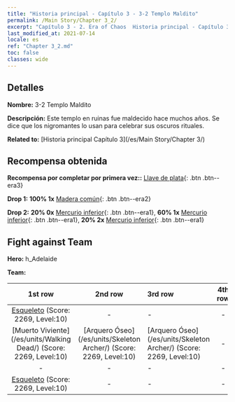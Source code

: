 ```yaml
---
title: "Historia principal - Capítulo 3 - 3-2 Templo Maldito"
permalink: /Main Story/Chapter 3_2/
excerpt: "Capítulo 3 - 2. Era of Chaos  Historia principal - Capítulo 3_2. 3-2 Templo Maldito"
last_modified_at: 2021-07-14
locale: es
ref: "Chapter 3_2.md"
toc: false
classes: wide
---
```


## Detalles

 **Nombre:** 3-2 Templo Maldito

 **Descripción:** Este templo en ruinas fue maldecido hace muchos años. Se dice que los nigromantes lo usan para celebrar sus oscuros rituales.

 **Related to:** [Historia principal Capítulo 3](/es/Main Story/Chapter 3/)

## Recompensa obtenida

 **Recompensa por completar por primera vez::** [Llave de plata](/ItemsES/con_693/){: .btn .btn--era3}

 **Drop 1:** **100% 1x** [Madera común](/ItemsES/mat_7/){: .btn .btn--era2}

 **Drop 2:** **20% 0x** [Mercurio inferior](/ItemsES/mat_2/){: .btn .btn--era1}, **60% 1x** [Mercurio inferior](/ItemsES/mat_2/){: .btn .btn--era1}, **20% 2x** [Mercurio inferior](/ItemsES/mat_2/){: .btn .btn--era1}


## Fight against Team
 **Hero:** h_Adelaide

 **Team:**


  | 1st row | 2nd row | 3rd row | 4th row |
  |:----:|:----:|:----|:----:|
  | [Esqueleto](/es/units/Skeleton/) (Score: 2269, Level:10)  | - | - | - |
  | [Muerto Viviente](/es/units/Walking Dead/) (Score: 2269, Level:10)  | [Arquero Óseo](/es/units/Skeleton Archer/) (Score: 2269, Level:10)  | [Arquero Óseo](/es/units/Skeleton Archer/) (Score: 2269, Level:10)  | - |
  | - | - | - | - |
  | [Esqueleto](/es/units/Skeleton/) (Score: 2269, Level:10)  | - | - | - |


